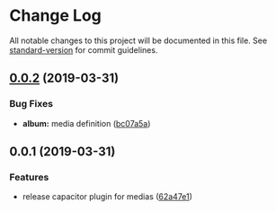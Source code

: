 # Change Log

All notable changes to this project will be documented in this file. See [standard-version](https://github.com/conventional-changelog/standard-version) for commit guidelines.

<a name="0.0.2"></a>
## [0.0.2](https://github.com/stewwan/capacitor-media/compare/v0.0.1...v0.0.2) (2019-03-31)


### Bug Fixes

* **album:** media definition ([bc07a5a](https://github.com/stewwan/capacitor-media/commit/bc07a5a))



<a name="0.0.1"></a>
## 0.0.1 (2019-03-31)


### Features

* release capacitor plugin for medias ([62a47e1](https://github.com/stewwan/capacitor-media/commit/62a47e1))
